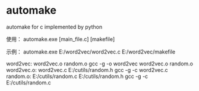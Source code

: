# automake
automake for c implemented by python

使用：
automake.exe [main_file.c] [makefile]

示例：
automake.exe E:/word2vec/word2vec.c E:/word2vec/makefile

word2vec: word2vec.o random.o 
	gcc -g -o word2vec word2vec.o random.o 
word2vec.o: word2vec.c E:/cutils/random.h 
	gcc -g -c word2vec.c 
random.o: E:/cutils/random.c E:/cutils/random.h 
	gcc -g -c E:/cutils/random.c

